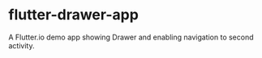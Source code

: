# flutter-drawer-app
A Flutter.io demo app showing Drawer and enabling navigation to second activity.
